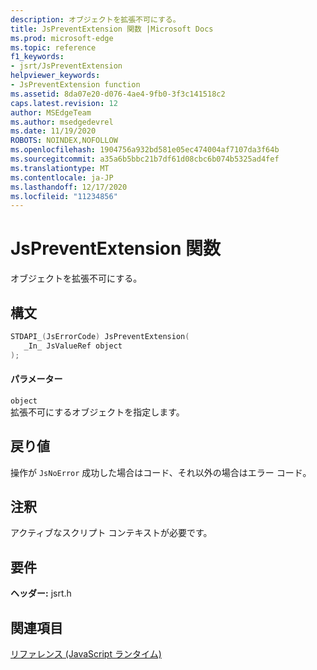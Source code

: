 ```yaml
---
description: オブジェクトを拡張不可にする。
title: JsPreventExtension 関数 |Microsoft Docs
ms.prod: microsoft-edge
ms.topic: reference
f1_keywords:
- jsrt/JsPreventExtension
helpviewer_keywords:
- JsPreventExtension function
ms.assetid: 8da07e20-d076-4ae4-9fb0-3f3c141518c2
caps.latest.revision: 12
author: MSEdgeTeam
ms.author: msedgedevrel
ms.date: 11/19/2020
ROBOTS: NOINDEX,NOFOLLOW
ms.openlocfilehash: 1904756a932bd581e05ec474004af7107da3f64b
ms.sourcegitcommit: a35a6b5bbc21b7df61d08cbc6b074b5325ad4fef
ms.translationtype: MT
ms.contentlocale: ja-JP
ms.lasthandoff: 12/17/2020
ms.locfileid: "11234856"
---
```

# JsPreventExtension 関数

オブジェクトを拡張不可にする。  
  
## 構文  
  
```cpp  
STDAPI_(JsErrorCode) JsPreventExtension(  
   _In_ JsValueRef object  
);  
```  
  
#### パラメーター  
 `object`  
 拡張不可にするオブジェクトを指定します。  
  
## 戻り値  
 操作が `JsNoError` 成功した場合はコード、それ以外の場合はエラー コード。  
  
## 注釈  
 アクティブなスクリプト コンテキストが必要です。  
  
## 要件  
 **ヘッダー:** jsrt.h  
  
## 関連項目  
 [リファレンス (JavaScript ランタイム)](../chakra-hosting/reference-javascript-runtime.md)
